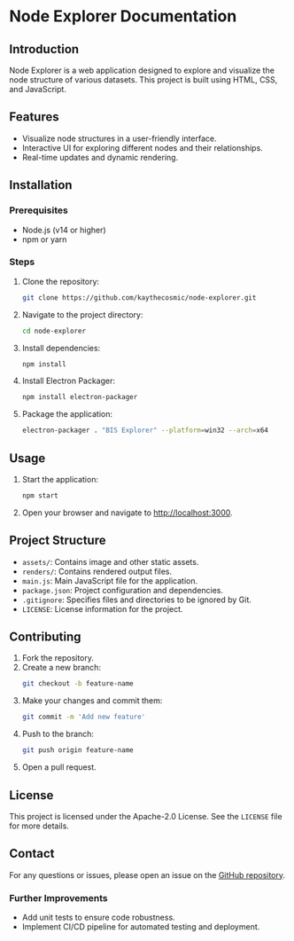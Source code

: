 # Node Explorer Documentation

## Introduction
Node Explorer is a web application designed to explore and visualize the node structure of various datasets. This project is built using HTML, CSS, and JavaScript.

## Features
- Visualize node structures in a user-friendly interface.
- Interactive UI for exploring different nodes and their relationships.
- Real-time updates and dynamic rendering.

## Installation
### Prerequisites
- Node.js (v14 or higher)
- npm or yarn

### Steps
1. Clone the repository:
    ```sh
    git clone https://github.com/kaythecosmic/node-explorer.git
    ```
2. Navigate to the project directory:
    ```sh
    cd node-explorer
    ```
3. Install dependencies:
    ```sh
    npm install
    ```
4. Install Electron Packager:
    ```sh
    npm install electron-packager
    ```
5. Package the application:
    ```sh
    electron-packager . "BIS Explorer" --platform=win32 --arch=x64
    ```

## Usage
1. Start the application:
    ```sh
    npm start
    ```
2. Open your browser and navigate to [http://localhost:3000](http://localhost:3000).

## Project Structure
- `assets/`: Contains image and other static assets.
- `renders/`: Contains rendered output files.
- `main.js`: Main JavaScript file for the application.
- `package.json`: Project configuration and dependencies.
- `.gitignore`: Specifies files and directories to be ignored by Git.
- `LICENSE`: License information for the project.

## Contributing
1. Fork the repository.
2. Create a new branch:
    ```sh
    git checkout -b feature-name
    ```
3. Make your changes and commit them:
    ```sh
    git commit -m 'Add new feature'
    ```
4. Push to the branch:
    ```sh
    git push origin feature-name
    ```
5. Open a pull request.

## License
This project is licensed under the Apache-2.0 License. See the `LICENSE` file for more details.

## Contact
For any questions or issues, please open an issue on the [GitHub repository](https://github.com/kaythecosmic/node-explorer).

### Further Improvements
- Add unit tests to ensure code robustness.
- Implement CI/CD pipeline for automated testing and deployment.
